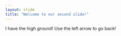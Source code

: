 ```yaml
---
layout: slide
title: "Welcome to our second slide!"
---
```

I have the high ground!
Use the left arrow to go back!
